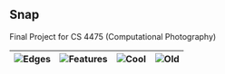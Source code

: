 ## Snap

Final Project for CS 4475 (Computational Photography)

| ![Edges](https://user-images.githubusercontent.com/2110974/38776363-3555a4d4-404a-11e8-92ac-e9f622a1fc42.png) | ![Features](https://user-images.githubusercontent.com/2110974/38776364-39bec83e-404a-11e8-8752-cc60ff877d87.png) | ![Cool](https://user-images.githubusercontent.com/2110974/38776366-3b5e6bfe-404a-11e8-9a7d-66dbf7d1c282.png) | ![Old](https://user-images.githubusercontent.com/2110974/38776367-3c41f040-404a-11e8-933d-f105a771fd13.png) |
| ------------- | ------------- | ------------- | ------------- |